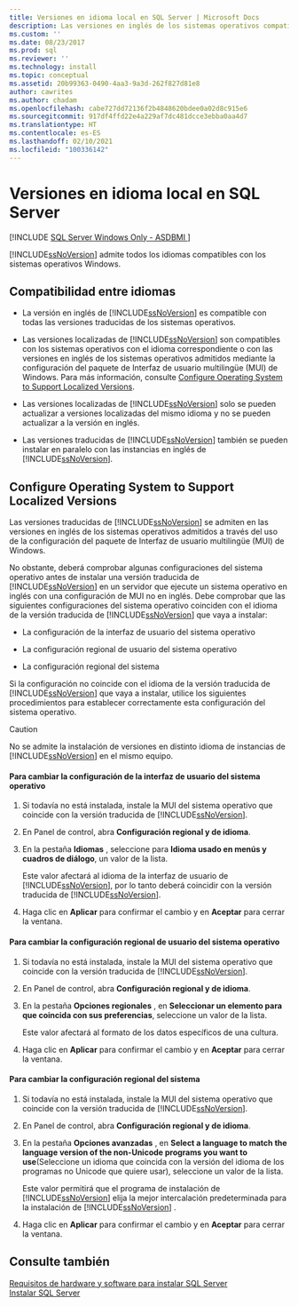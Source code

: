 ```yaml
---
title: Versiones en idioma local en SQL Server | Microsoft Docs
description: Las versiones en inglés de los sistemas operativos compatibles admiten las versiones traducidas de SQL Server mediante la configuración del Paquete de interfaz de usuario multilingüe de Windows.
ms.custom: ''
ms.date: 08/23/2017
ms.prod: sql
ms.reviewer: ''
ms.technology: install
ms.topic: conceptual
ms.assetid: 20b99363-0490-4aa3-9a3d-262f827d81e8
author: cawrites
ms.author: chadam
ms.openlocfilehash: cabe727dd72136f2b4848620bdee0a02d8c915e6
ms.sourcegitcommit: 917df4ffd22e4a229af7dc481dcce3ebba0aa4d7
ms.translationtype: HT
ms.contentlocale: es-ES
ms.lasthandoff: 02/10/2021
ms.locfileid: "100336142"
---
```

# <a name="local-language-versions-in-sql-server"></a>Versiones en idioma local en SQL Server
[!INCLUDE [SQL Server Windows Only - ASDBMI ](../../includes/applies-to-version/sql-windows-only-asdbmi.md)]

  [!INCLUDE[ssNoVersion](../../includes/ssnoversion-md.md)] admite todos los idiomas compatibles con los sistemas operativos Windows.  
  
## <a name="cross-language-support"></a>Compatibilidad entre idiomas  
  
-   La versión en inglés de [!INCLUDE[ssNoVersion](../../includes/ssnoversion-md.md)] es compatible con todas las versiones traducidas de los sistemas operativos.  
  
-   Las versiones localizadas de [!INCLUDE[ssNoVersion](../../includes/ssnoversion-md.md)] son compatibles con los sistemas operativos con el idioma correspondiente o con las versiones en inglés de los sistemas operativos admitidos mediante la configuración del paquete de Interfaz de usuario multilingüe (MUI) de Windows. Para más información, consulte [Configure Operating System to Support Localized Versions](../../sql-server/install/local-language-versions-in-sql-server.md#BK_ConfigureOS).  
  
-   Las versiones localizadas de [!INCLUDE[ssNoVersion](../../includes/ssnoversion-md.md)] solo se pueden actualizar a versiones localizadas del mismo idioma y no se pueden actualizar a la versión en inglés.  
  
-   Las versiones traducidas de [!INCLUDE[ssNoVersion](../../includes/ssnoversion-md.md)] también se pueden instalar en paralelo con las instancias en inglés de [!INCLUDE[ssNoVersion](../../includes/ssnoversion-md.md)].  
  
##  <a name="configure-operating-system-to-support-localized-versions"></a><a name="BK_ConfigureOS"></a> Configure Operating System to Support Localized Versions  
 Las versiones traducidas de [!INCLUDE[ssNoVersion](../../includes/ssnoversion-md.md)] se admiten en las versiones en inglés de los sistemas operativos admitidos a través del uso de la configuración del paquete de Interfaz de usuario multilingüe (MUI) de Windows.  
  
 No obstante, deberá comprobar algunas configuraciones del sistema operativo antes de instalar una versión traducida de [!INCLUDE[ssNoVersion](../../includes/ssnoversion-md.md)] en un servidor que ejecute un sistema operativo en inglés con una configuración de MUI no en inglés. Debe comprobar que las siguientes configuraciones del sistema operativo coinciden con el idioma de la versión traducida de [!INCLUDE[ssNoVersion](../../includes/ssnoversion-md.md)] que vaya a instalar:  
  
-   La configuración de la interfaz de usuario del sistema operativo  
  
-   La configuración regional de usuario del sistema operativo  
  
-   La configuración regional del sistema  
  
 Si la configuración no coincide con el idioma de la versión traducida de [!INCLUDE[ssNoVersion](../../includes/ssnoversion-md.md)] que vaya a instalar, utilice los siguientes procedimientos para establecer correctamente esta configuración del sistema operativo.  
  
> [!CAUTION]  
>  No se admite la instalación de versiones en distinto idioma de instancias de [!INCLUDE[ssNoVersion](../../includes/ssnoversion-md.md)] en el mismo equipo.  
  
#### <a name="to-change-the-operating-system-user-interface-setting"></a>Para cambiar la configuración de la interfaz de usuario del sistema operativo  
  
1.  Si todavía no está instalada, instale la MUI del sistema operativo que coincide con la versión traducida de [!INCLUDE[ssNoVersion](../../includes/ssnoversion-md.md)].  
  
2.  En Panel de control, abra **Configuración regional y de idioma**.  
  
3.  En la pestaña **Idiomas** , seleccione para **Idioma usado en menús y cuadros de diálogo**, un valor de la lista.  
  
     Este valor afectará al idioma de la interfaz de usuario de [!INCLUDE[ssNoVersion](../../includes/ssnoversion-md.md)], por lo tanto deberá coincidir con la versión traducida de [!INCLUDE[ssNoVersion](../../includes/ssnoversion-md.md)].  
  
4.  Haga clic en **Aplicar** para confirmar el cambio y en **Aceptar** para cerrar la ventana.  
  
#### <a name="to-change-the-operating-system-user-locale-setting"></a>Para cambiar la configuración regional de usuario del sistema operativo  
  
1.  Si todavía no está instalada, instale la MUI del sistema operativo que coincide con la versión traducida de [!INCLUDE[ssNoVersion](../../includes/ssnoversion-md.md)].  
  
2.  En Panel de control, abra **Configuración regional y de idioma**.  
  
3.  En la pestaña **Opciones regionales** , en **Seleccionar un elemento para que coincida con sus preferencias**, seleccione un valor de la lista.  
  
     Este valor afectará al formato de los datos específicos de una cultura.  
  
4.  Haga clic en **Aplicar** para confirmar el cambio y en **Aceptar** para cerrar la ventana.  
  
#### <a name="to-change-the-system-locale-setting"></a>Para cambiar la configuración regional del sistema  
  
1.  Si todavía no está instalada, instale la MUI del sistema operativo que coincide con la versión traducida de [!INCLUDE[ssNoVersion](../../includes/ssnoversion-md.md)].  
  
2.  En Panel de control, abra **Configuración regional y de idioma**.  
  
3.  En la pestaña **Opciones avanzadas** , en **Select a language to match the language version of the non-Unicode programs you want to use**(Seleccione un idioma que coincida con la versión del idioma de los programas no Unicode que quiere usar), seleccione un valor de la lista.  
  
     Este valor permitirá que el programa de instalación de [!INCLUDE[ssNoVersion](../../includes/ssnoversion-md.md)] elija la mejor intercalación predeterminada para la instalación de [!INCLUDE[ssNoVersion](../../includes/ssnoversion-md.md)] .  
  
4.  Haga clic en **Aplicar** para confirmar el cambio y en **Aceptar** para cerrar la ventana.  
  
## <a name="see-also"></a>Consulte también  
 [Requisitos de hardware y software para instalar SQL Server](../../sql-server/install/hardware-and-software-requirements-for-installing-sql-server.md)   
 [Instalar SQL Server](../../database-engine/install-windows/install-sql-server.md)  
  
  
